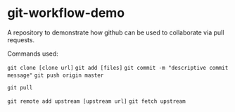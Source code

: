 # git-workflow-demo

A repository to demonstrate how github can be used to collaborate via pull requests.

Commands used:

`git clone [clone url]`
`git add [files]`
`git commit -m "descriptive commit message"`
`git push origin master`

`git pull`

`git remote add upstream [upstream url]`
`git fetch upstream`